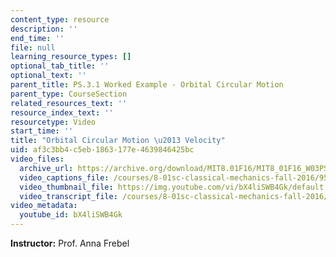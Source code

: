 ```yaml
---
content_type: resource
description: ''
end_time: ''
file: null
learning_resource_types: []
optional_tab_title: ''
optional_text: ''
parent_title: PS.3.1 Worked Example - Orbital Circular Motion
parent_type: CourseSection
related_resources_text: ''
resource_index_text: ''
resourcetype: Video
start_time: ''
title: "Orbital Circular Motion \u2013 Velocity"
uid: af3c3bb4-c5eb-1863-177e-4639846425bc
video_files:
  archive_url: https://archive.org/download/MIT8.01F16/MIT8_01F16_W03PS01_2_360p.mp4
  video_captions_file: /courses/8-01sc-classical-mechanics-fall-2016/9589b24cadea555381790c4e18bb6b7d_bX4liSWB4Gk.vtt
  video_thumbnail_file: https://img.youtube.com/vi/bX4liSWB4Gk/default.jpg
  video_transcript_file: /courses/8-01sc-classical-mechanics-fall-2016/e86cc1dd141705044d5d8c03152f16e9_bX4liSWB4Gk.pdf
video_metadata:
  youtube_id: bX4liSWB4Gk
---
```


**Instructor:** Prof. Anna Frebel
